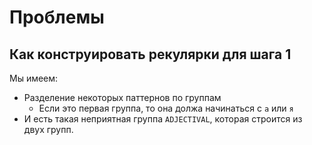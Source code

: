 
# Проблемы

## Как конструировать рекулярки для шага 1

Мы имеем:
- Разделение некоторых паттернов по группам
  - Если это первая группа, то она должа начинаться с `а` или `я`
- И есть такая неприятная группа `ADJECTIVAL`, которая строится из двух групп.